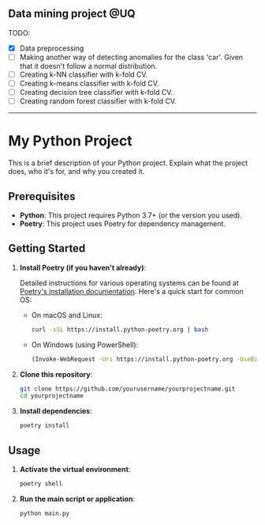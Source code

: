 ## Data mining project @UQ


TODO:
- [x] Data preprocessing   
- [ ] Making another way of detecting anomalies for the class 'car'. Given that it doesn't follow a normal distribution. 
- [ ] Creating k-NN classifier with k-fold CV.
- [ ] Creating k-means classifier with k-fold CV.
- [ ] Creating decision tree classifier with k-fold CV.
- [ ] Creating random forest classifier with k-fold CV.
  
---

# My Python Project

This is a brief description of your Python project. Explain what the project does, who it's for, and why you created it.

## Prerequisites

- **Python**: This project requires Python 3.7+ (or the version you used).
- **Poetry**: This project uses Poetry for dependency management.

## Getting Started

1. **Install Poetry (if you haven't already)**:

   Detailed instructions for various operating systems can be found at [Poetry's installation documentation](https://python-poetry.org/docs/#installation). Here's a quick start for common OS:

   - On macOS and Linux:

     ```bash
     curl -sSL https://install.python-poetry.org | bash
     ```

   - On Windows (using PowerShell):

     ```bash
     (Invoke-WebRequest -Uri https://install.python-poetry.org -UseBasicParsing).Content | python -
     ```

2. **Clone this repository**:

   ```bash
   git clone https://github.com/yourusername/yourprojectname.git
   cd yourprojectname
   ```

3. **Install dependencies**:

   ```bash
   poetry install
   ```

## Usage

1. **Activate the virtual environment**:

   ```bash
   poetry shell
   ```

2. **Run the main script or application**:

   ```bash
   python main.py
   ```